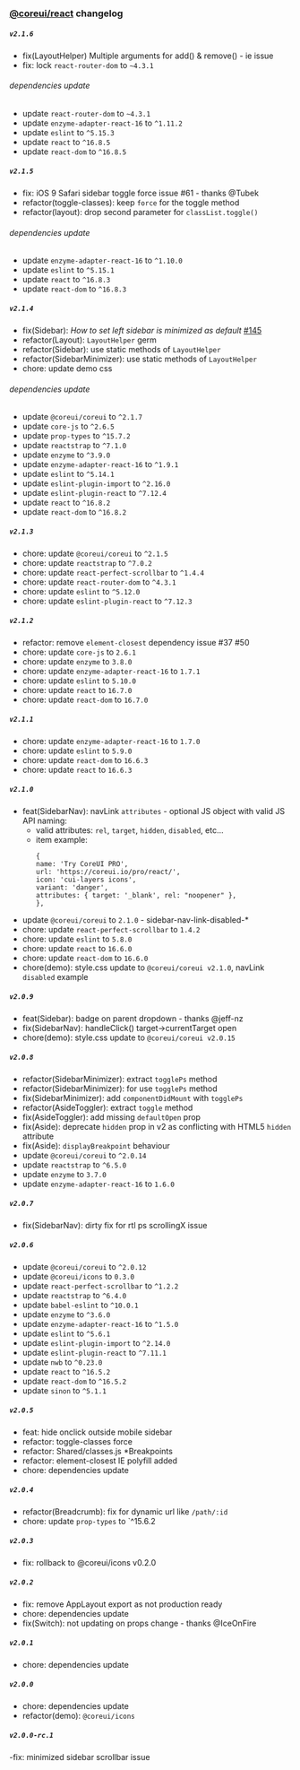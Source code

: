 ### [@coreui/react](https://coreui.io/) changelog

##### `v2.1.6`
- fix(LayoutHelper) Multiple arguments for add() & remove() - ie issue 
- fix: lock `react-router-dom` to `~4.3.1`

###### dependencies update
- update `react-router-dom` to `~4.3.1`
- update `enzyme-adapter-react-16` to `^1.11.2`
- update `eslint` to `^5.15.3`
- update `react` to `^16.8.5`
- update `react-dom` to `^16.8.5`

##### `v2.1.5`
- fix: iOS 9 Safari sidebar toggle force issue #61 - thanks @Tubek
- refactor(toggle-classes): keep `force` for the toggle method  
- refactor(layout): drop second parameter for `classList.toggle()`  

###### dependencies update
- update `enzyme-adapter-react-16` to `^1.10.0`
- update `eslint` to `^5.15.1`
- update `react` to `^16.8.3`
- update `react-dom` to `^16.8.3`

##### `v2.1.4`
- fix(Sidebar): *How to set left sidebar is minimized as default* [#145](https://github.com/coreui/coreui-free-react-admin-template/issues/145)
- refactor(Layout): `LayoutHelper` germ
- refactor(Sidebar): use static methods of `LayoutHelper` 
- refactor(SidebarMinimizer): use static methods of `LayoutHelper` 
- chore: update demo css

###### dependencies update
- update `@coreui/coreui` to `^2.1.7`
- update `core-js` to `^2.6.5`
- update `prop-types` to `^15.7.2`
- update `reactstrap` to `^7.1.0`
- update `enzyme` to `^3.9.0`
- update `enzyme-adapter-react-16` to `^1.9.1`
- update `eslint` to `^5.14.1`
- update `eslint-plugin-import` to `^2.16.0`
- update `eslint-plugin-react` to `^7.12.4`
- update `react` to `^16.8.2`
- update `react-dom` to `^16.8.2`

##### `v2.1.3`
- chore: update `@coreui/coreui` to `^2.1.5`
- chore: update `reactstrap` to `^7.0.2`
- chore: update `react-perfect-scrollbar` to `^1.4.4`
- chore: update `react-router-dom` to `^4.3.1`
- chore: update `eslint` to `^5.12.0`
- chore: update `eslint-plugin-react` to `^7.12.3`

##### `v2.1.2`
- refactor: remove `element-closest` dependency issue #37 #50
- chore: update `core-js` to `2.6.1`
- chore: update `enzyme` to `3.8.0`
- chore: update `enzyme-adapter-react-16` to `1.7.1`
- chore: update `eslint` to `5.10.0`
- chore: update `react` to `16.7.0`
- chore: update `react-dom` to `16.7.0`

##### `v2.1.1`
- chore: update `enzyme-adapter-react-16` to `1.7.0`
- chore: update `eslint` to `5.9.0`
- chore: update `react-dom` to `16.6.3`
- chore: update `react` to `16.6.3`

##### `v2.1.0`
- feat(SidebarNav): navLink `attributes` - optional JS object with valid JS API naming:
  - valid attributes: `rel`, `target`, `hidden`, `disabled`, etc...
  - item example:
    ```
    {
    name: 'Try CoreUI PRO',
    url: 'https://coreui.io/pro/react/',
    icon: 'cui-layers icons',
    variant: 'danger',
    attributes: { target: '_blank', rel: "noopener" },
    },
    ```
- update `@coreui/coreui` to `2.1.0` - sidebar-nav-link-disabled-*
- chore: update `react-perfect-scrollbar` to `1.4.2`
- chore: update `eslint` to `5.8.0`
- chore: update `react` to `16.6.0`
- chore: update `react-dom` to `16.6.0`
- chore(demo): style.css update to `@coreui/coreui v2.1.0`, navLink `disabled` example

##### `v2.0.9`
- feat(Sidebar): badge on parent dropdown - thanks @jeff-nz
- fix(SidebarNav): handleClick() target->currentTarget open
- chore(demo): style.css update to `@coreui/coreui v2.0.15`

##### `v2.0.8`
- refactor(SidebarMinimizer): extract `togglePs` method
- refactor(SidebarMinimizer): for use `togglePs` method
- fix(SidebarMinimizer): add `componentDidMount` with `togglePs`
- refactor(AsideToggler): extract `toggle` method
- fix(AsideToggler): add missing `defaultOpen` prop
- fix(Aside): deprecate `hidden` prop in v2 as conflicting with HTML5 `hidden` attribute
- fix(Aside): `displayBreakpoint` behaviour
- update `@coreui/coreui` to `^2.0.14`
- update `reactstrap` to `^6.5.0`
- update `enzyme` to `3.7.0`
- update `enzyme-adapter-react-16` to `1.6.0`

##### `v2.0.7`
- fix(SidebarNav): dirty fix for rtl ps scrollingX issue

##### `v2.0.6`
- update `@coreui/coreui` to `^2.0.12`
- update `@coreui/icons` to `0.3.0`
- update `react-perfect-scrollbar` to `^1.2.2`
- update `reactstrap` to `^6.4.0`
- update `babel-eslint` to `^10.0.1`
- update `enzyme` to `^3.6.0`
- update `enzyme-adapter-react-16` to `^1.5.0`
- update `eslint` to `^5.6.1`
- update `eslint-plugin-import` to `^2.14.0`
- update `eslint-plugin-react` to `^7.11.1`
- update `nwb` to `^0.23.0`
- update `react` to `^16.5.2`
- update `react-dom` to `^16.5.2`
- update `sinon` to `^5.1.1`

##### `v2.0.5`
- feat: hide onclick outside mobile sidebar
- refactor: toggle-classes force
- refactor: Shared/classes.js *Breakpoints
- refactor: element-closest IE polyfill added
- chore: dependencies update

##### `v2.0.4`
- refactor(Breadcrumb): fix for dynamic url like `/path/:id`
- chore: update `prop-types` to `^15.6.2

##### `v2.0.3`
- fix: rollback to @coreui/icons v0.2.0

##### `v2.0.2`
- fix: remove AppLayout export as not production ready
- chore: dependencies update
- fix(Switch): not updating on props change - thanks @IceOnFire

##### `v2.0.1`
- chore: dependencies update

##### `v2.0.0`
- chore: dependencies update
- refactor(demo): `@coreui/icons`

##### `v2.0.0-rc.1`
-fix: minimized sidebar scrollbar issue
